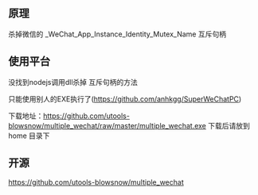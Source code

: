 ## 原理
杀掉微信的 _WeChat_App_Instance_Identity_Mutex_Name 互斥句柄


## 使用平台
没找到nodejs调用dll杀掉 互斥句柄的方法

只能使用别人的EXE执行了(https://github.com/anhkgg/SuperWeChatPC)

下载地址：https://github.com/utools-blowsnow/multiple_wechat/raw/master/multiple_wechat.exe
下载后请放到 home 目录下

## 开源
https://github.com/utools-blowsnow/multiple_wechat


